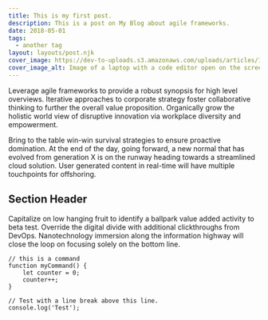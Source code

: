 ```yaml
---
title: This is my first post.
description: This is a post on My Blog about agile frameworks.
date: 2018-05-01
tags:
  - another tag
layout: layouts/post.njk
cover_image: https://dev-to-uploads.s3.amazonaws.com/uploads/articles/1o70xdpqx61z44qc4ohw.jpg
cover_image_alt: Image of a laptop with a code editor open on the screen
---
```

Leverage agile frameworks to provide a robust synopsis for high level overviews. Iterative approaches to corporate strategy foster collaborative thinking to further the overall value proposition. Organically grow the holistic world view of disruptive innovation via workplace diversity and empowerment.

Bring to the table win-win survival strategies to ensure proactive domination. At the end of the day, going forward, a new normal that has evolved from generation X is on the runway heading towards a streamlined cloud solution. User generated content in real-time will have multiple touchpoints for offshoring.

## Section Header

Capitalize on low hanging fruit to identify a ballpark value added activity to beta test. Override the digital divide with additional clickthroughs from DevOps. Nanotechnology immersion along the information highway will close the loop on focusing solely on the bottom line.

``` text/2-3
// this is a command
function myCommand() {
	let counter = 0;
	counter++;
}

// Test with a line break above this line.
console.log('Test');
```
